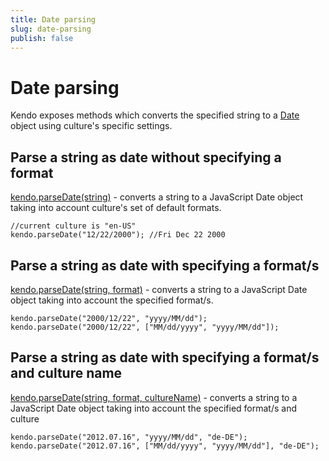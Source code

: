 ```yaml
---
title: Date parsing
slug: date-parsing
publish: false
---
```

# Date parsing

Kendo exposes methods which converts the specified string to a [Date](https://developer.mozilla.org/en/JavaScript/Reference/Global_Objects/Date) object using culture's specific settings.

## Parse a string as date without specifying a format

[kendo.parseDate(string)](http://docs.kendoui.com/api/framework/kendo#parseDate) - converts a string to a JavaScript Date object taking into account culture's set of default formats.

    //current culture is "en-US"
    kendo.parseDate("12/22/2000"); //Fri Dec 22 2000

## Parse a string as date with specifying a format/s

[kendo.parseDate(string, format)](http://docs.kendoui.com/api/framework/kendo#parseDate) - converts a string to a JavaScript Date object taking into account the specified format/s.

    kendo.parseDate("2000/12/22", "yyyy/MM/dd");
	kendo.parseDate("2000/12/22", ["MM/dd/yyyy", "yyyy/MM/dd"]);

## Parse a string as date with specifying a format/s and culture name

[kendo.parseDate(string, format, cultureName)](http://docs.kendoui.com/api/framework/kendo#parseDate) - converts a string to a JavaScript Date object taking into account the specified format/s and culture

    kendo.parseDate("2012.07.16", "yyyy/MM/dd", "de-DE");
	kendo.parseDate("2012.07.16", ["MM/dd/yyyy", "yyyy/MM/dd"], "de-DE");